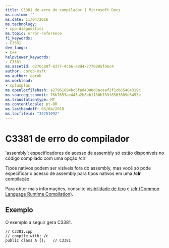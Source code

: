 ```yaml
---
title: C3381 de erro do compilador | Microsoft Docs
ms.custom: ''
ms.date: 11/04/2016
ms.technology:
- cpp-diagnostics
ms.topic: error-reference
f1_keywords:
- C3381
dev_langs:
- C++
helpviewer_keywords:
- C3381
ms.assetid: d276c89f-8377-4cb6-a8d4-7770885f06c4
author: corob-msft
ms.author: corob
ms.workload:
- cplusplus
ms.openlocfilehash: a27961694bc5fad4080d8aceaf2f1cb65404319c
ms.sourcegitcommit: 76b7653ae443a2b8eb1186b789f8503609d6453e
ms.translationtype: MT
ms.contentlocale: pt-BR
ms.lasthandoff: 05/04/2018
ms.locfileid: "33251092"
---
```

# <a name="compiler-error-c3381"></a>C3381 de erro do compilador
'assembly': especificadores de acesso de assembly só estão disponíveis no código compilado com uma opção /clr  
  
 Tipos nativos podem ser visíveis fora do assembly, mas você só pode especificar o acesso de assembly para tipos nativos em uma **/clr** compilação.  
  
 Para obter mais informações, consulte [visibilidade de tipo](../../dotnet/how-to-define-and-consume-classes-and-structs-cpp-cli.md#BKMK_Type_visibility) e [/clr (Common Language Runtime Compilation)](../../build/reference/clr-common-language-runtime-compilation.md).  
  
## <a name="example"></a>Exemplo  
 O exemplo a seguir gera C3381.  
  
```  
// C3381.cpp  
// compile with: /c  
public class A {};   // C3381  
```
